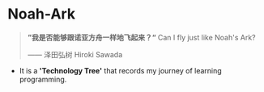 # Noah-Ark 
> **”我是否能够跟诺亚方舟一样地飞起来？“**   Can I fly just like Noah's Ark?
>
> —— 泽田弘树 Hiroki Sawada

- It is a **'Technology Tree'** that records my journey of learning programming.

